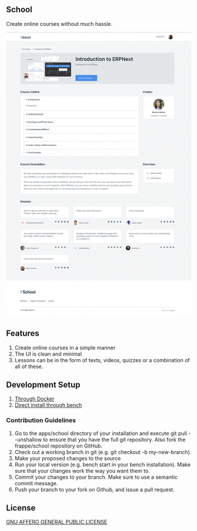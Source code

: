 ## School

Create online courses without much hassle.

![Course Home](/school/public/images/course-home.png)

## Features

1. Create online courses in a simple manner
1. The UI is clean and minimal
1. Lessons can be in the form of texts, videos, quizzes or a combination of all of these.

## Development Setup

1. [Through Docker](docker-installation.md)
1. [Direct install through bench](bench-installation.md)


### Contribution Guidelines

1. Go to the apps/school directory of your installation and execute git pull --unshallow to ensure that you have the full git repository. Also fork the frappe/school repository on GitHub.
1. Check out a working branch in git (e.g. git checkout -b my-new-branch).
1. Make your proposed changes to the source
1. Run your local version (e.g. bench start in your bench installation). Make sure that your changes work the way you want them to.
1. Commit your changes to your branch. Make sure to use a semantic commit message.
1. Push your branch to your fork on Github, and issue a pull request.

## License

[GNU AFFERO GENERAL PUBLIC LICENSE](license.txt)
